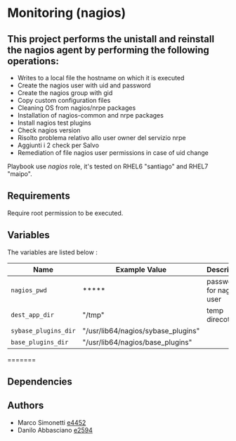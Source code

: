 # Monitoring (nagios)

## This project performs the unistall and reinstall the nagios agent by performing the following operations:

 - Writes to a local file the hostname on which it is executed 
 - Create the nagios user with uid and password
 - Create the nagios group with gid 
 - Copy custom configuration files
 - Cleaning OS from nagios/nrpe packages
 - Installation of nagios-common and nrpe packages
 - Install nagios test plugins
 - Check nagios version
 - Risolto problema relativo allo user owner del servizio nrpe
 - Aggiunti i 2 check per Salvo
 - Remediation of file nagios user permissions in case of uid change


Playbook use *nagios* role, it's tested on RHEL6 "santiago" and RHEL7 "maipo".

## Requirements

Require root permission to be executed.

## Variables

The variables are listed below :

| Name           | Example Value | Description                       |
| -------------- | ------------- | ----------------------------------|
| `nagios_pwd` | ***** | password for nagios user |
| `dest_app_dir` | "/tmp" | temp direcotry |
| `sybase_plugins_dir` | "/usr/lib64/nagios/sybase_plugins" | |
| `base_plugins_dir` | "/usr/lib64/nagios/base_plugins" | |

=======


## Dependencies

## Authors

 - Marco Simonetti [e4452](mailto:guest.simonetti.m@igt.com)
 - Danilo Abbasciano [e2594](mailto:guest.abbasciano.d@igt.com)
